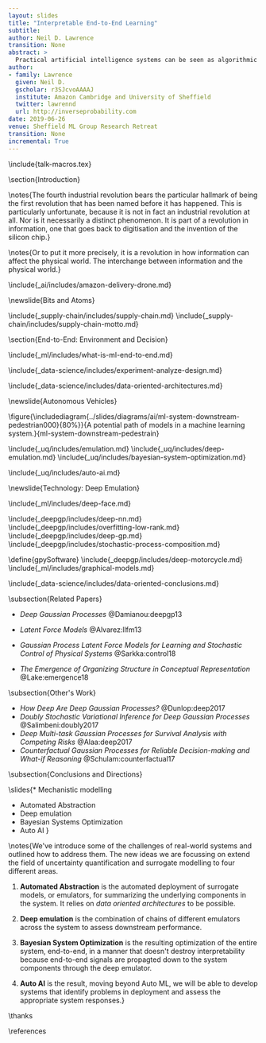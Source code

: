 ```yaml
---
layout: slides
title: "Interpretable End-to-End Learning"
subtitle: 
author: Neil D. Lawrence
transition: None
abstract: >
  Practical artificial intelligence systems can be seen as algorithmic decision makers. The fractal nature of decision making implies that this involves interacting systems of components where decisions are made multiple times across different time frames. This affects the decomposability of an artificial intelligence system. Classical systems design relies on decomposability for efficient maintenance and deployment of machine learning systems, in this talk we consider the challenges of optimizing and maintaining such systems.
author:
- family: Lawrence
  given: Neil D.
  gscholar: r3SJcvoAAAAJ
  institute: Amazon Cambridge and University of Sheffield
  twitter: lawrennd
  url: http://inverseprobability.com
date: 2019-06-26
venue: Sheffield ML Group Research Retreat
transition: None
incremental: True
---
```


\include{talk-macros.tex}

\section{Introduction}

\notes{The fourth industrial revolution bears the particular hallmark of being the first revolution that has been named before it has happened. This is particularly unfortunate, because it is not in fact an industrial revolution at  all. Nor is it necessarily a distinct phenomenon. It is part of a revolution in information, one that goes back to digitisation and the invention of the silicon chip.}

\notes{Or to put it more precisely, it is a revolution in how information can affect the physical world. The interchange between information and the physical world.}

\include{_ai/includes/amazon-delivery-drone.md}

\newslide{Bits and Atoms}


\include{_supply-chain/includes/supply-chain.md}
\include{_supply-chain/includes/supply-chain-motto.md}

\section{End-to-End: Environment and Decision}

\include{_ml/includes/what-is-ml-end-to-end.md}

\include{_data-science/includes/experiment-analyze-design.md}

\include{_data-science/includes/data-oriented-architectures.md}

\newslide{Autonomous Vehicles}

\figure{\includediagram{../slides/diagrams/ai/ml-system-downstream-pedestrian000}{80%}}{A potential path of models in a machine learning system.}{ml-system-downstream-pedestrain}

\include{_uq/includes/emulation.md}
\include{_uq/includes/deep-emulation.md}
\include{_uq/includes/bayesian-system-optimization.md}

\include{_uq/includes/auto-ai.md}

\newslide{Technology: Deep Emulation}

\include{_ml/includes/deep-face.md}
<!--\include{_ml/includes/deep-learning-as-pinball.md}-->

\include{_deepgp/includes/deep-nn.md}
\include{_deepgp/includes/overfitting-low-rank.md}
\include{_deepgp/includes/deep-gp.md}
\include{_deepgp/includes/stochastic-process-composition.md}

<!--include{_ai/includes/ai-vs-data-science-2.md}-->

<!-- in this short overview, don't introduce GPy or the data-->
<!--\define{stepFunctionData} -->
\define{gpySoftware}
\include{_deepgp/includes/deep-motorcycle.md}
\include{_ml/includes/graphical-models.md}

\include{_data-science/includes/data-oriented-conclusions.md}

<!--\include{_health/includes/malaria-gp.md}-->

\subsection{Related Papers}

* *Deep Gaussian Processes*
    @Damianou:deepgp13

* *Latent Force Models*
  @Alvarez:llfm13

* *Gaussian Process Latent Force Models for Learning and Stochastic Control of Physical Systems*
  @Sarkka:control18

* *The Emergence of Organizing Structure in Conceptual Representation*
  @Lake:emergence18

\subsection{Other's Work}

* *How Deep Are Deep Gaussian Processes?*
  @Dunlop:deep2017
* *Doubly Stochastic Variational Inference for Deep Gaussian Processes*
  @Salimbeni:doubly2017
* *Deep Multi-task Gaussian Processes for Survival Analysis with Competing Risks*
  @Alaa:deep2017
* *Counterfactual Gaussian Processes for Reliable Decision-making and What-if Reasoning*
  @Schulam:counterfactual17

\subsection{Conclusions and Directions}

\slides{* Mechanistic modelling
* Automated Abstraction
* Deep emulation
* Bayesian Systems Optimization
* Auto AI
}

\notes{We've introduce some of the challenges of real-world systems and outlined how to address them. The new ideas we are focussing on extend the field of uncertainty quantification and surrogate modelling to four different areas.

1. **Automated Abstraction** is the automated deployment of surrogate models, or emulators, for summarizing the underlying components in the system. It relies on *data oriented architectures* to be possible.

2. **Deep emulation** is the combination of chains of different emulators across the system to assess downstream performance.

3. **Bayesian System Optimization** is the resulting optimization of the entire system, end-to-end, in a manner that doesn't destroy interpretability because end-to-end signals are propagted down to the system components through the deep emulator.

4. **Auto AI** is the result, moving beyond Auto ML, we will be able to develop systems that identify problems in deployment and assess the appropriate system responses.}

\thanks

\references
